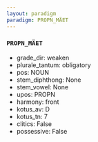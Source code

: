 ```yaml
---
layout: paradigm
paradigm: PROPN_MÄET
---
```

### ` PROPN_MÄET `


* grade_dir: weaken
* plurale_tantum: obligatory
* pos: NOUN
* stem_diphthong: None
* stem_vowel: None
* upos: PROPN
* harmony: front
* kotus_av: D
* kotus_tn: 7
* clitics: False
* possessive: False
